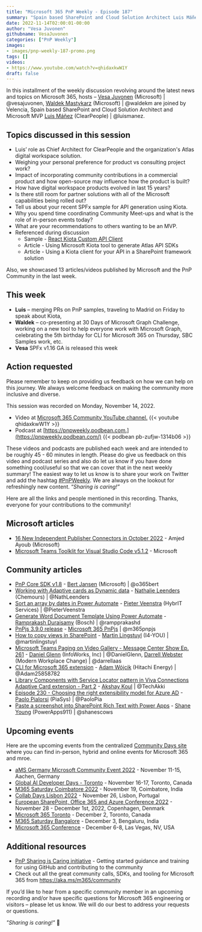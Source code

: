 ```yaml
---
title: "Microsoft 365 PnP Weekly - Episode 187"
summary: "Spain based SharePoint and Cloud Solution Architect Luis Máñez (ClearPeople) joins Microsoft’s Vesa Juvonen and Waldek Mastykarz in a discussion on using PnP contributions in products, SPFx sample using Kiota, advice on becoming an MVP, plus 13 articles/videos by Microsoft/Community."
date: 2022-11-14T02:00:01-00:00
author: "Vesa Juvonen"
githubname: VesaJuvonen
categories: ["PnP Weekly"]
images:
- images/pnp-weekly-187-promo.png
tags: []
videos:
- https://www.youtube.com/watch?v=qhidaxkwW1Y
draft: false
---
```

 
In this installment of the weekly discussion revolving around the latest news and topics on Microsoft 365, hosts – [Vesa Juvonen](http://twitter.com/vesajuvonen) (Microsoft) \| @vesajuvonen, [Waldek Mastykarz](http://twitter.com/waldekm) (Microsoft) \| @waldekm are joined by Velencia, Spain based SharePoint and Cloud Solution Architect and Microsoft MVP [Luis Máñez](https://twitter.com/luismanez) (ClearPeople) \| @luismanez.

## Topics discussed in this session

* Luis’ role as Chief Architect for ClearPeople and the organization's Atlas digital workspace solution.
* Weighing your personal preference for product vs consulting project work?
* Impact of incorporating community contributions in a commercial product and how open-source may influence how the product is built?
* How have digital workspace products evolved in last 15 years?
* Is there still room for partner solutions with all of the Microsoft capabilities being rolled out?
* Tell us about your recent SPFx sample for API generation using Kiota.
* Why you spend time coordinating Community Meet-ups and what is the role of in-person events today?
* What are your recommendations to others wanting to be an MVP.
* Referenced during discussion
    * Sample - [React Kiota Custom API Client](https://adoption.microsoft.com/sample-solution-gallery/sample/pnp-sp-dev-fx-webparts-react-kiota-custom-api-client/) 
    * Article - Using Microsoft Kiota tool to generate Atlas API SDKs 
    * Article - Using a Kiota client for your API in a SharePoint framework solution 

Also, we showcased 13 articles/videos published by Microsoft and the PnP Community in the last week.

## This week

* **Luis** – merging PRs on PnP samples, traveling to Madrid on Friday to speak about Kiota,
* **Waldek** – co-presenting at 30 Days of Microsoft Graph Challenge, working on a new tool to help everyone work with Microsoft Graph, celebrating the 5th birthday for CLI for Microsoft 365 on Thursday, SBC Samples work, etc.
* **Vesa** SPFx v1.16 GA is released this week

## Action requested

Please remember to keep on providing us feedback on how we can help on this journey. We always welcome feedback on making the community more inclusive and diverse.

This session was recorded on Monday, November 14, 2022.

*   Video at [Microsoft 365 Community YouTube channel.](https://aka.ms/m365pnp-videos)
    {{< youtube qhidaxkwW1Y >}}
*   Podcast at [https://pnpweekly.podbean.com.](https://pnpweekly.podbean.com/) 
    {{< podbean pb-zufjw-1314b06 >}}   

These videos and podcasts are published each week and are intended to be roughly 45 - 60 minutes in length.  Please do give us feedback on this video and podcast series and also do let us know if you have done something cool/useful so that we can cover that in the next weekly summary! The easiest way to let us know is to share your work on Twitter and add the hashtag [#PnPWeekly](https://twitter.com/search?q=%23pnpweekly). We are always on the lookout for refreshingly new content. “_Sharing is caring!”_ 

Here are all the links and people mentioned in this recording. Thanks, everyone for your contributions to the community!

## Microsoft articles

* [16 New Independent Publisher Connectors in October 2022](https://powerautomate.microsoft.com/blog/16-new-independent-publisher-connectors-in-october-2022/) - Amjed Ayoub (Microsoft)
* [Microsoft Teams Toolklit for Visual Studio Code v5.1.2](https://marketplace.visualstudio.com/items?itemName=TeamsDevApp.ms-teams-vscode-extension) - Microsoft

## Community articles

* [PnP Core SDK v1.8](https://pnp.github.io/blog/pnp-core-sdk/pnp-core-sdk-v1-8/) - [Bert Jansen](https://twitter.com/O365Bert) (Microsoft) | @o365bert
* [Working with Adaptive cards as Dynamic data](https://pnp.github.io/blog/post/dynamic-use-of-adaptive-cards/) - [Nathalie Leenders](https://twitter.com/NathLeenders) (Chemours) | @NathLeenders
* [Sort an array by dates in Power Automate](https://sharepains.com/2022/11/10/sort-an-array-by-dates-in-power-automate/) - [Pieter Veenstra](https://twitter.com/PieterVeenstra) (HybrIT Services) | @PieterVeenstra
* [Generate Word Document Template Using Power Automate](https://powerusers.microsoft.com/t5/Power-Apps-Community-Blog/Generate-Word-Document-Template-Using-Power-Automate/ba-p/1874987) - [Ramprakash Duraisamy](https://twitter.com/rampprakashd) (Bosch) | @rampprakashd
* [PnPjs 3.9.0 release](https://twitter.com/m365pnpjs/status/1591117187753775104) - [Microsoft 365 PnPjs](https://twitter.com/m365pnpjs) | @m365pnpjs
* [How to copy views in SharePoint](https://www.blimped.nl/how-to-copy-views-in-sharepoint/) - [Martin Lingstuyl](https://twitter.com/martinlingstuyl) (I4-YOU) | @martinlingstuyl
* [Microsoft Teams Paging on Video Gallery - Message Center Show Ep. 261](https://regarding365.com/microsoft-teams-paging-on-video-gallery-8c5ba1a85bc9) - [Daniel Glenn](https://twitter.com/DanielGlenn) (InfoWorks, Inc) | @DanielGlenn, [Darrell Webster](http://twitter.com/darrellaas) (Modern Workplace Change) | @darrellaas
* [CLI for Microsoft 365 extension](https://marketplace.visualstudio.com/items?itemName=adamwojcikit.cli-for-microsoft-365-extension) - [Adam Wójcik](https://twitter.com/Adam25858782) (Hitachi Energy) | @Adam25858782
* [Library Components with Service Locator pattern in Viva Connections Adaptive Card extension - Part 2](https://www.youtube.com/watch?v=6bOu7xBjJ7c) - [Akshay Koul](https://twitter.com/TechAkki) | @TechAkki
* [Episode 230 - Choosing the right extensibility model for Azure AD](https://www.youtube.com/watch?v=17d0Y44ebMs) - [Paolo Pialorsi](https://twitter.com/PaoloPia) (PiaSys) | @PaoloPia
* [Paste a screenshot into SharePoint Rich Text with Power Apps](https://www.youtube.com/watch?v=9upbaQmQ6XQ) - [Shane Young](https://twitter.com/ShanesCows) (PowerApps911) | @shanescows

## Upcoming events

Here are the upcoming events from the centralized [Community Days site](https://communitydays.org/events?when=upcoming) where you can find in-person, hybrid and online events for Microsoft 365 and mroe.

* [aMS Germany Microsoft Community Event 2022](https://www.bechtle.com/about-bechtle/events/amsgermany) - November 11-15, Aachen, Germany
* [Global AI Developer Days - Toronto](https://globalai.community/) - November 16-17, Toronto, Canada
* [M365 Saturday Coimbatore 2022](https://athen.tech/M365-Saturday-Coimbatore-2022/) - November 19, Coimbatore, India
* [Collab Days Lisbon 2022](https://www.collabdays.org/2022-lisbon/) - November 26, Lisbon, Portugal
* [​​​​​​​European SharePoint, Office 365 and Azure Conference 2022](https://www.sharepointeurope.com/) - November 28 - December 1st, 2022, Copenhagen, Denmark
* [Microsoft 365 Toronto](https://www.communitydays.org/event/2022-12-02/microsoft-365-toronto) - December 2, Toronto, Canada
* [M365 Saturday Bangalore](https://www.communitydays.org/event/2022-12-03/m365-saturday-bangalore-2022) - December 3, Bengaluru, India
* [Microsoft 365 Conference](https://m365conf.com/#!/) - December 6-8, Las Vegas, NV, USA


## Additional resources

* [PnP Sharing is Caring initiative](https://aka.ms/sharing-is-caring) - Getting started guidance and training for using GitHub and contributing to the community
* Check out all the great community calls, SDKs, and tooling for Microsoft 365 from <https://aka.ms/m365/community>

If you’d like to hear from a specific community member in an upcoming recording and/or have specific questions for Microsoft 365 engineering or visitors – please let us know. We will do our best to address your requests or questions.

_"Sharing is caring!"_ 🧡

